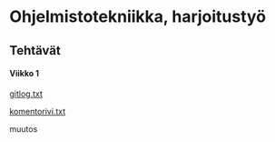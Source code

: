 # Ohjelmistotekniikka, harjoitustyö
## Tehtävät
#### Viikko 1
[gitlog.txt](https://github.com/samvancart/ot-harjoitustyo/blob/master/laskarit/viikko1/gitlog.txt)

[komentorivi.txt](https://github.com/samvancart/ot-harjoitustyo/blob/master/laskarit/viikko1/komentorivi.txt)

muutos
